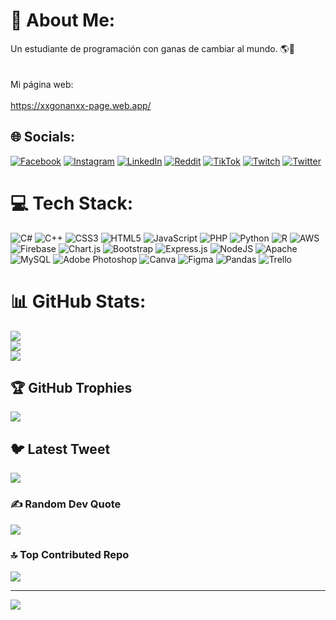 # 💫 About Me:
Un estudiante de programación con ganas de cambiar al mundo. 🌎💜
<br><br><br>Mi página web:<br><br>https://xxgonanxx-page.web.app/ 

## 🌐 Socials:
[![Facebook](https://img.shields.io/badge/Facebook-%231877F2.svg?logo=Facebook&logoColor=white)](https://facebook.com/alanpatricio.gonzalez.1) [![Instagram](https://img.shields.io/badge/Instagram-%23E4405F.svg?logo=Instagram&logoColor=white)](https://instagram.com/alanpagzz) [![LinkedIn](https://img.shields.io/badge/LinkedIn-%230077B5.svg?logo=linkedin&logoColor=white)](https://linkedin.com/in/alan-patricio-gonzalez-berna) [![Reddit](https://img.shields.io/badge/Reddit-%23FF4500.svg?logo=Reddit&logoColor=white)](https://reddit.com/user/Gonan123) [![TikTok](https://img.shields.io/badge/TikTok-%23000000.svg?logo=TikTok&logoColor=white)](https://tiktok.com/@alanpagzz) [![Twitch](https://img.shields.io/badge/Twitch-%239146FF.svg?logo=Twitch&logoColor=white)](https://twitch.tv/XxGonanxX) [![Twitter](https://img.shields.io/badge/Twitter-%231DA1F2.svg?logo=Twitter&logoColor=white)](https://twitter.com/alanpagzz) 

# 💻 Tech Stack:
![C#](https://img.shields.io/badge/c%23-%23239120.svg?style=for-the-badge&logo=c-sharp&logoColor=white) ![C++](https://img.shields.io/badge/c++-%2300599C.svg?style=for-the-badge&logo=c%2B%2B&logoColor=white) ![CSS3](https://img.shields.io/badge/css3-%231572B6.svg?style=for-the-badge&logo=css3&logoColor=white) ![HTML5](https://img.shields.io/badge/html5-%23E34F26.svg?style=for-the-badge&logo=html5&logoColor=white) ![JavaScript](https://img.shields.io/badge/javascript-%23323330.svg?style=for-the-badge&logo=javascript&logoColor=%23F7DF1E) ![PHP](https://img.shields.io/badge/php-%23777BB4.svg?style=for-the-badge&logo=php&logoColor=white) ![Python](https://img.shields.io/badge/python-3670A0?style=for-the-badge&logo=python&logoColor=ffdd54) ![R](https://img.shields.io/badge/r-%23276DC3.svg?style=for-the-badge&logo=r&logoColor=white) ![AWS](https://img.shields.io/badge/AWS-%23FF9900.svg?style=for-the-badge&logo=amazon-aws&logoColor=white) ![Firebase](https://img.shields.io/badge/firebase-%23039BE5.svg?style=for-the-badge&logo=firebase) ![Chart.js](https://img.shields.io/badge/chart.js-F5788D.svg?style=for-the-badge&logo=chart.js&logoColor=white) ![Bootstrap](https://img.shields.io/badge/bootstrap-%23563D7C.svg?style=for-the-badge&logo=bootstrap&logoColor=white) ![Express.js](https://img.shields.io/badge/express.js-%23404d59.svg?style=for-the-badge&logo=express&logoColor=%2361DAFB) ![NodeJS](https://img.shields.io/badge/node.js-6DA55F?style=for-the-badge&logo=node.js&logoColor=white) ![Apache](https://img.shields.io/badge/apache-%23D42029.svg?style=for-the-badge&logo=apache&logoColor=white) ![MySQL](https://img.shields.io/badge/mysql-%2300f.svg?style=for-the-badge&logo=mysql&logoColor=white) ![Adobe Photoshop](https://img.shields.io/badge/adobephotoshop-%2331A8FF.svg?style=for-the-badge&logo=adobephotoshop&logoColor=white) ![Canva](https://img.shields.io/badge/Canva-%2300C4CC.svg?style=for-the-badge&logo=Canva&logoColor=white) 	![Figma](https://img.shields.io/badge/figma-%23F24E1E.svg?style=for-the-badge&logo=figma&logoColor=white) ![Pandas](https://img.shields.io/badge/pandas-%23150458.svg?style=for-the-badge&logo=pandas&logoColor=white) ![Trello](https://img.shields.io/badge/Trello-%23026AA7.svg?style=for-the-badge&logo=Trello&logoColor=white)
# 📊 GitHub Stats:
![](https://github-readme-stats.vercel.app/api?username=XxGonanxX&theme=tokyonight&hide_border=false&include_all_commits=true&count_private=false)<br/>
![](https://github-readme-streak-stats.herokuapp.com/?user=XxGonanxX&theme=tokyonight&hide_border=false)<br/>
![](https://github-readme-stats.vercel.app/api/top-langs/?username=XxGonanxX&theme=tokyonight&hide_border=false&include_all_commits=true&count_private=false&layout=compact)

## 🏆 GitHub Trophies
![](https://github-profile-trophy.vercel.app/?username=XxGonanxX&theme=tokyonight&no-frame=false&no-bg=false&margin-w=4)

## 🐦 Latest Tweet
[![](https://gtce.itsvg.in/api?username=alanpagzz)](https://github.com/VishwaGauravIn/github-twitter-card-embed)

### ✍️ Random Dev Quote
![](https://quotes-github-readme.vercel.app/api?type=horizontal&theme=tokyonight)

### 🔝 Top Contributed Repo
![](https://github-contributor-stats.vercel.app/api?username=XxGonanxX&limit=5&theme=tokyonight&combine_all_yearly_contributions=true)

---
[![](https://visitcount.itsvg.in/api?id=XxGonanxX&icon=0&color=11)](https://visitcount.itsvg.in)

<!-- Proudly created with GPRM ( https://gprm.itsvg.in ) -->
